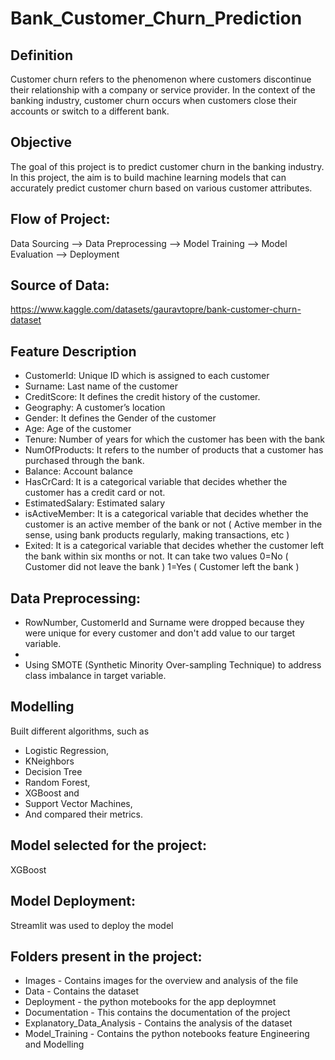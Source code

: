 

# Bank_Customer_Churn_Prediction

## Definition
Customer churn refers to the phenomenon where customers discontinue their relationship with a company or service provider. In the context of the banking industry, customer churn occurs when customers close their accounts or switch to a different bank.

## Objective
The goal of this project is to predict customer churn in the banking industry.
In this project, the aim is to build machine learning models that can accurately predict customer churn based on various customer attributes.

	


## Flow of Project:
Data Sourcing --> Data Preprocessing --> Model Training --> Model Evaluation --> Deployment

## Source of Data:
https://www.kaggle.com/datasets/gauravtopre/bank-customer-churn-dataset

## Feature Description
- CustomerId: Unique ID which is assigned to each customer
- Surname: Last name of the customer
- CreditScore: It defines the credit history of the customer.
- Geography: A customer’s location
- Gender: It defines the Gender of the customer
- Age: Age of the customer
- Tenure: Number of years for which the customer has been with the bank
- NumOfProducts: It refers to the number of products that a customer has purchased through the bank.
- Balance: Account balance
- HasCrCard: It is a categorical variable that decides whether the customer has a credit card or not.
- EstimatedSalary: Estimated salary
- isActiveMember: It is a categorical variable that decides whether the customer is an active member of the bank or not ( Active member in the sense, using bank products regularly, making transactions, etc )
- Exited: It is a categorical variable that decides whether the customer left the bank within six months or not. It can take two values 0=No ( Customer did not leave the bank ) 1=Yes ( Customer left the bank )

## Data Preprocessing:
- RowNumber, CustomerId and Surname were dropped because they were unique for every customer and don't add value to our target variable.
- 
- Using SMOTE (Synthetic Minority Over-sampling Technique) to address class imbalance in target variable.

## Modelling
Built different algorithms, such as

- Logistic Regression,
- KNeighbors
- Decision Tree
- Random Forest,
- XGBoost and
- Support Vector Machines,
- And compared their metrics.

## Model selected for the project:
XGBoost

## Model Deployment:
Streamlit was used to deploy the model




## Folders present in the project:

- Images - Contains images for the overview and analysis of the file
- Data - Contains the dataset
- Deployment - the python motebooks for the app deploymnet
- Documentation - This contains the documentation of the project
- Explanatory_Data_Analysis - Contains the analysis of the dataset
- Model_Training - Contains the python notebooks feature Engineering and Modelling




 


